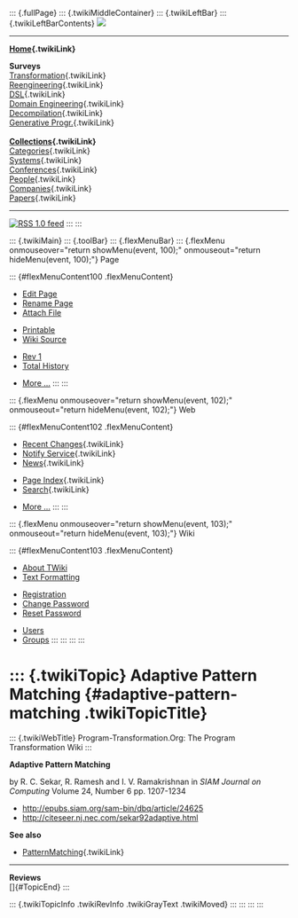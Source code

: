 ::: {.fullPage}
::: {.twikiMiddleContainer}
::: {.twikiLeftBar}
::: {.twikiLeftBarContents}
![](../pub/transformation.gif)

------------------------------------------------------------------------

**[Home](WebHome){.twikiLink}**

**Surveys**\
[Transformation](ProgramTransformation){.twikiLink}\
[Reengineering](ReengineeringWiki){.twikiLink}\
[DSL](DomainSpecificLanguages){.twikiLink}\
[Domain Engineering](DomainEngineering){.twikiLink}\
[Decompilation](DeCompilation){.twikiLink}\
[Generative Progr.](GenerativeProgrammingWiki){.twikiLink}\
\
**[Collections](CategoryCollection){.twikiLink}**\
[Categories](CategoryCategory){.twikiLink}\
[Systems](TransformationSystems){.twikiLink}\
[Conferences](TransformationConferences){.twikiLink}\
[People](TransformationPeople){.twikiLink}\
[Companies](TransformationCompanies){.twikiLink}\
[Papers](CategoryPaper){.twikiLink}

------------------------------------------------------------------------

[![](../pub/rss.gif "RSS 1.0 feed")](WebRss@skin=rss)
:::
:::

::: {.twikiMain}
::: {.toolBar}
::: {.flexMenuBar}
::: {.flexMenu onmouseover="return showMenu(event, 100);" onmouseout="return hideMenu(event, 100);"}
Page

::: {#flexMenuContent100 .flexMenuContent}
-   [Edit
    Page](http://www.program-transformation.org/edit/Transform/AdaptivePatternMatching?t=1536826424)
-   [Rename
    Page](http://www.program-transformation.org/rename/Transform/AdaptivePatternMatching)
-   [Attach
    File](http://www.program-transformation.org/attach/Transform/AdaptivePatternMatching)

<!-- -->

-   [Printable](http://www.program-transformation.org/view/Transform/AdaptivePatternMatching?skin=print.pattern)
-   [Wiki
    Source](http://www.program-transformation.org/view/Transform/AdaptivePatternMatching?skin=text&raw=on&contenttype=text/plain)

<!-- -->

-   [Rev
    1](http://www.program-transformation.org/view/Transform/AdaptivePatternMatching?rev=1.1)
-   [Total
    History](http://www.program-transformation.org/rdiff/Transform/AdaptivePatternMatching)

<!-- -->

-   [More
    \...](http://www.program-transformation.org/oops/Transform/AdaptivePatternMatching?template=oopsmore&param1=1.1&param2=1.1)
:::
:::

::: {.flexMenu onmouseover="return showMenu(event, 102);" onmouseout="return hideMenu(event, 102);"}
Web

::: {#flexMenuContent102 .flexMenuContent}
-   [Recent Changes](WebChanges){.twikiLink}
-   [Notify Service](WebNotify){.twikiLink}
-   [News](WebNews){.twikiLink}

<!-- -->

-   [Page Index](WebIndex){.twikiLink}
-   [Search](WebSearch){.twikiLink}

<!-- -->

-   [More
    \...](http://www.program-transformation.org/oops/Transform/AdaptivePatternMatching?template=oopsmore&param1=1.1&param2=1.1)
:::
:::

::: {.flexMenu onmouseover="return showMenu(event, 103);" onmouseout="return hideMenu(event, 103);"}
Wiki

::: {#flexMenuContent103 .flexMenuContent}
-   [About
    TWiki](http://www.program-transformation.org/view/TWiki/WebHome)
-   [Text
    Formatting](http://www.program-transformation.org/view/TWiki/TextFormattingRules)

<!-- -->

-   [Registration](http://www.program-transformation.org/view/TWiki/TWikiRegistration)
-   [Change
    Password](http://www.program-transformation.org/view/TWiki/ChangePassword)
-   [Reset
    Password](http://www.program-transformation.org/view/TWiki/ResetPassword)

<!-- -->

-   [Users](http://www.program-transformation.org/view/Main/TWikiUsers)
-   [Groups](http://www.program-transformation.org/view/Main/TWikiGroups)
:::
:::
:::
:::

::: {.twikiTopic}
Adaptive Pattern Matching {#adaptive-pattern-matching .twikiTopicTitle}
=========================

::: {.twikiWebTitle}
Program-Transformation.Org: The Program Transformation Wiki
:::

**Adaptive Pattern Matching**

by R. C. Sekar, R. Ramesh and I. V. Ramakrishnan in *SIAM Journal on
Computing* Volume 24, Number 6 pp. 1207-1234

-   <http://epubs.siam.org/sam-bin/dbq/article/24625>
-   <http://citeseer.nj.nec.com/sekar92adaptive.html>

**See also**

-   [PatternMatching](PatternMatching){.twikiLink}

------------------------------------------------------------------------

**Reviews**\
[]{#TopicEnd}
:::

::: {.twikiTopicInfo .twikiRevInfo .twikiGrayText .twikiMoved}
:::
:::
:::
:::
